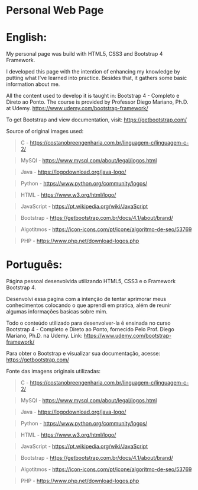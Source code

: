 # Personal Web Page
# English:
My personal page was build with HTML5, CSS3 and Bootstrap 4 Framework.

I developed this page with the intention of enhancing my knowledge by putting what I've learned into practice. Besides that, it gathers some basic information about me.

All the content used to develop it is taught in: Bootstrap 4 - Completo e Direto ao Ponto. The course is provided by Professor Diego Mariano, Ph.D. at Udemy. https://www.udemy.com/bootstrap-framework/

To get Bootstrap and view documentation, visit: https://getbootstrap.com/

Source of original images used:
> C - https://costanobreengenharia.com.br/linguagem-c/linguagem-c-2/

> MySQl - https://www.mysql.com/about/legal/logos.html

> Java - https://logodownload.org/java-logo/

> Python - https://www.python.org/community/logos/

> HTML - https://www.w3.org/html/logo/

> JavaScript - https://pt.wikipedia.org/wiki/JavaScript

> Bootstrap - https://getbootstrap.com.br/docs/4.1/about/brand/

> Algotitmos - https://icon-icons.com/pt/icone/algoritmo-de-seo/53769

> PHP - https://www.php.net/download-logos.php


# Português:
Página pessoal desenvolvida utilizando HTML5, CSS3 e o Framework Bootstrap 4.

Desenvolvi essa pagina com a intenção de tentar aprimorar meus conhecimentos colocando o que aprendi em pratica, além de reunir algumas informações basicas sobre mim.

Todo o conteúdo utilizado para desenvolver-la é ensinada no curso Bootstrap 4 - Completo e Direto ao Ponto, fornecido Pelo Prof. Diego Mariano, Ph.D. na Udemy. Link: https://www.udemy.com/bootstrap-framework/

Para obter o Bootstrap e visualizar sua documentação, acesse: https://getbootstrap.com/

Fonte das imagens originais utilizadas:
> C - https://costanobreengenharia.com.br/linguagem-c/linguagem-c-2/

> MySQl - https://www.mysql.com/about/legal/logos.html

> Java - https://logodownload.org/java-logo/

> Python - https://www.python.org/community/logos/

> HTML - https://www.w3.org/html/logo/

> JavaScript - https://pt.wikipedia.org/wiki/JavaScript

> Bootstrap - https://getbootstrap.com.br/docs/4.1/about/brand/

> Algotitmos - https://icon-icons.com/pt/icone/algoritmo-de-seo/53769

> PHP - https://www.php.net/download-logos.php
